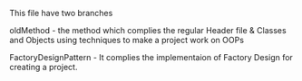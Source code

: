 This file have two branches

oldMethod - the method which complies the regular Header file & Classes and Objects using techniques to make a project work on OOPs

FactoryDesignPattern - It complies the implementaion of Factory Design for creating a project. 